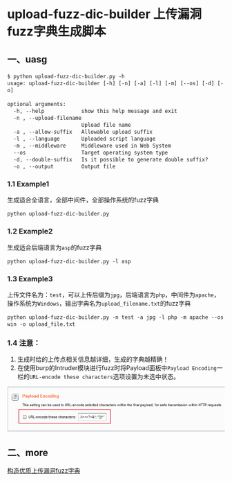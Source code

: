 # upload-fuzz-dic-builder 上传漏洞fuzz字典生成脚本

## 一、uasg

```
$ python upload-fuzz-dic-builder.py -h
usage: upload-fuzz-dic-builder [-h] [-n] [-a] [-l] [-m] [--os] [-d] [-o]

optional arguments:
  -h, --help            show this help message and exit
  -n , --upload-filename
                        Upload file name
  -a , --allow-suffix   Allowable upload suffix
  -l , --language       Uploaded script language
  -m , --middleware     Middleware used in Web System
  --os                  Target operating system type
  -d, --double-suffix   Is it possible to generate double suffix?
  -o , --output         Output file
```

### 1.1 Example1
生成适合全语言，全部中间件，全部操作系统的fuzz字典

```
python upload-fuzz-dic-builder.py
```

### 1.2 Example2
生成适合后端语言为`asp`的fuzz字典

```
python upload-fuzz-dic-builder.py -l asp
```

### 1.3 Example3
上传文件名为：`test`，可以上传后缀为`jpg`，后端语言为`php`，中间件为`apache`，操作系统为`Windows`，输出字典名为`upload_filename.txt`的fuzz字典

```
python upload-fuzz-dic-builder.py -n test -a jpg -l php -m apache --os win -o upload_file.txt
```


### 1.4 注意：

1. 生成时给的上传点相关信息越详细，生成的字典越精确！
2. 在使用burp的Intruder模块进行fuzz时将Payload面板中`Payload Encoding`一栏的`URL-encode these characters`选项设置为未选中状态。

![burp intruder模块设置](doc/burp_intruder_setting.png)

## 二、more

[构造优质上传漏洞fuzz字典](http://gv7.me/articles/2018/make-upload-vul-fuzz-dic/)